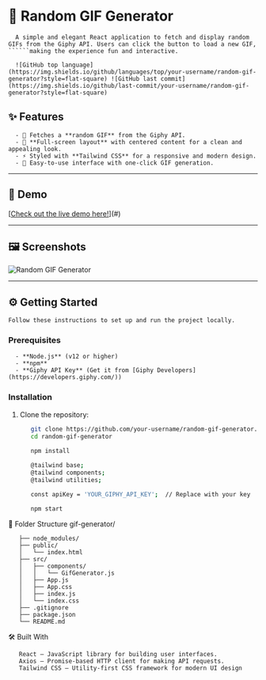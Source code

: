 # 🎨 Random GIF Generator

      A simple and elegant React application to fetch and display random GIFs from the Giphy API. Users can click the button to load a new GIF, ``````making the experience fun and interactive.
      
      ![GitHub top language](https://img.shields.io/github/languages/top/your-username/random-gif-generator?style=flat-square) ![GitHub last commit]        (https://img.shields.io/github/last-commit/your-username/random-gif-generator?style=flat-square)

## ✨ Features

      - 🎥 Fetches a **random GIF** from the Giphy API.
      - 🎨 **Full-screen layout** with centered content for a clean and appealing look.
      - ⚡ Styled with **Tailwind CSS** for a responsive and modern design.
      - 🔄 Easy-to-use interface with one-click GIF generation.

---

## 🚀 Demo

[[Check out the live demo here!](https://giffygif.netlify.app)](#)

---

## 🖼️ Screenshots
![Random GIF Generator](https://github.com/user-attachments/assets/71360590-b5c6-4a73-8f56-e1aa3d202ff8)


---

## ⚙️ Getting Started

    Follow these instructions to set up and run the project locally.

### Prerequisites

      - **Node.js** (v12 or higher)
      - **npm**
      - **Giphy API Key** (Get it from [Giphy Developers](https://developers.giphy.com/))

### Installation

1. Clone the repository:
   ```bash
      git clone https://github.com/your-username/random-gif-generator.git
      cd random-gif-generator
   
      npm install
      
      @tailwind base;
      @tailwind components;
      @tailwind utilities;
   
      const apiKey = 'YOUR_GIPHY_API_KEY';  // Replace with your key
   
      npm start

📁 Folder Structure 
     gif-generator/
     
       ├── node_modules/
       ├── public/
       │   └── index.html
       ├── src/
       │   ├── components/
       │   │   └── GifGenerator.js
       │   ├── App.js
       │   ├── App.css
       │   ├── index.js
       │   └── index.css
       ├── .gitignore
       ├── package.json
       └── README.md

🛠️ Built With

       React – JavaScript library for building user interfaces.
       Axios – Promise-based HTTP client for making API requests.
       Tailwind CSS – Utility-first CSS framework for modern UI design



